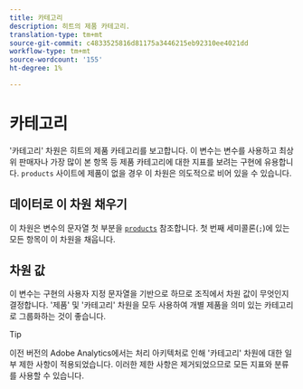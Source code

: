 ```yaml
---
title: 카테고리
description: 히트의 제품 카테고리.
translation-type: tm+mt
source-git-commit: c4833525816d81175a3446215eb92310ee4021dd
workflow-type: tm+mt
source-wordcount: '155'
ht-degree: 1%

---
```



# 카테고리

&#39;카테고리&#39; 차원은 히트의 제품 카테고리를 보고합니다. 이 변수는 변수를 사용하고 최상위 판매자나 가장 많이 본 항목 등 제품 카테고리에 대한 지표를 보려는 구현에 유용합니다. `products` 사이트에 제품이 없을 경우 이 차원은 의도적으로 비어 있을 수 있습니다.

## 데이터로 이 차원 채우기

이 차원은 변수의 문자열 첫 부분을 [`products`](/help/implement/vars/page-vars/products.md) 참조합니다. 첫 번째 세미콜론(`;`)에 있는 모든 항목이 이 차원을 채웁니다.

## 차원 값

이 변수는 구현의 사용자 지정 문자열을 기반으로 하므로 조직에서 차원 값이 무엇인지 결정합니다. &#39;제품&#39; 및 &#39;카테고리&#39; 차원을 모두 사용하여 개별 제품을 의미 있는 카테고리로 그룹화하는 것이 좋습니다.

>[!TIP]
>
>이전 버전의 Adobe Analytics에서는 처리 아키텍처로 인해 &#39;카테고리&#39; 차원에 대한 일부 제한 사항이 적용되었습니다. 이러한 제한 사항은 제거되었으므로 모든 지표와 분류를 사용할 수 있습니다.
